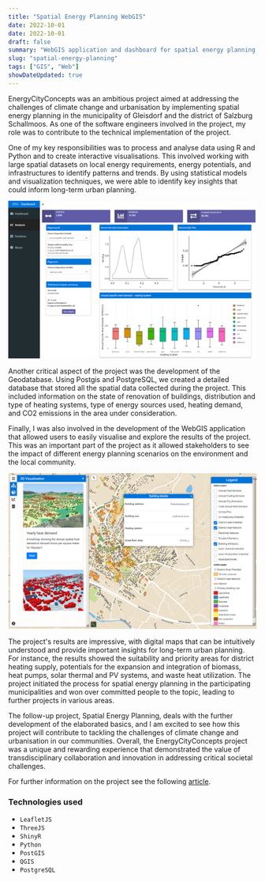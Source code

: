 ```yaml
---
title: "Spatial Energy Planning WebGIS"
date: 2022-10-01
date: 2022-10-01
draft: false
summary: "WebGIS application and dashboard for spatial energy planning."
slug: "spatial-energy-planning"
tags: ["GIS", "Web"]
showDateUpdated: true
---
```


EnergyCityConcepts was an ambitious project aimed at addressing the challenges of climate change and urbanisation by implementing spatial energy planning in the municipality of Gleisdorf and the district of Salzburg Schallmoos. As one of the software engineers involved in the project, my role was to contribute to the technical implementation of the project.

One of my key responsibilities was to process and analyse data using R and Python and to create interactive visualisations. This involved working with large spatial datasets on local energy requirements, energy potentials, and infrastructures to identify patterns and trends. By using statistical models and visualization techniques, we were able to identify key insights that could inform long-term urban planning.

![](dashboard.png)

Another critical aspect of the project was the development of the Geodatabase. Using Postgis and PostgreSQL, we created a detailed database that stored all the spatial data collected during the project. This included information on the state of renovation of buildings, distribution and type of heating systems, type of energy sources used, heating demand, and CO2 emissions in the area under consideration.

Finally, I was also involved in the development of the WebGIS application that allowed users to easily visualise and explore the results of the project. This was an important part of the project as it allowed stakeholders to see the impact of different energy planning scenarios on the environment and the local community.

![](webgis.png)


The project's results are impressive, with digital maps that can be intuitively understood and provide important insights for long-term urban planning. For instance, the results showed the suitability and priority areas for district heating supply, potentials for the expansion and integration of biomass, heat pumps, solar thermal and PV systems, and waste heat utilization. The project initiated the process for spatial energy planning in the participating municipalities and won over committed people to the topic, leading to further projects in various areas.

The follow-up project, Spatial Energy Planning, deals with the further development of the elaborated basics, and I am excited to see how this project will contribute to tackling the challenges of climate change and urbanisation in our communities. Overall, the EnergyCityConcepts project was a unique and rewarding experience that demonstrated the value of transdisciplinary collaboration and innovation in addressing critical societal challenges.

For further information on the project see the following [article](https://nachhaltigwirtschaften.at/en/sdz/projects/ecc-energy-city-concepts.php).

### Technologies used

- `LeafletJS`
- `ThreeJS`
- `ShinyR`
- `Python`
- `PostGIS`
- `QGIS`
- `PostgreSQL`